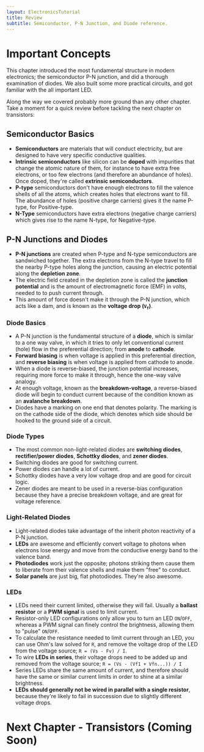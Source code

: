 ```yaml
---
layout: ElectronicsTutorial
title: Review
subtitle: Semiconductor, P-N Junction, and Diode reference.
---
```


# Important Concepts

This chapter introduced the most fundamental structure in modern electronics; the semiconductor P-N junction, and did a thorough examination of diodes. We also built some more practical circuits, and got familiar with the all important LED.

Along the way we covered probably more ground than any other chapter. Take a moment for a quick review before tackling the next chapter on transistors:


## Semiconductor Basics

 * **Semiconductors** are materials that will conduct electricity, but are designed to have very specific conductive qualities.
 * **Intrinsic semiconductors** like silicon can be **doped** with impurities that change the atomic nature of them, for instance to have extra free electrons, or too few electrons (and therefore an abundance of holes). Once doped, they're called **extrinsic semiconductors**.
 * **P-type** semiconductors don't have enough electrons to fill the valence shells of all the atoms, which creates holes that electrons want to fill. The abundance of holes (positive charge carriers) gives it the name P-type, for Positive-type.
 * **N-Type** semiconductors have extra electrons (negative charge carriers) which gives rise to the name N-type, for Negative-type.

## P-N Junctions and Diodes

 * **P-N junctions** are created when P-type and N-type semiconductors are sandwiched together. The extra electrons from the N-type travel to fill the nearby P-type holes along the junction, causing an electric potential along the **depletion zone**.
 * The electric field created in the depletion zone is called the **junction potential** and is the amount of electromagnetic force (EMF) in volts, needed to to push current through.
 * This amount of force doesn't make it through the P-N junction, which acts like a dam, and is known as the **voltage drop (`V`<sub>`f`</sub>)**.

### Diode Basics
 
 * A P-N junction is the fundamental structure of a **diode**, which is similar to a one way valve, in which it tries to only let conventional current (hole) flow in the preferential direction; from **anode** to **cathode**.
 * **Forward biasing** is when voltage is applied in this preferential direction, and **reverse biasing** is when voltage is applied from cathode to anode.
 * When a diode is reverse-biased, the junction potential increases, requiring more force to make it through, hence the one-way valve analogy.
 * At enough voltage, known as the **breakdown-voltage**, a reverse-biased diode will begin to conduct current because of the condition known as an **avalanche breakdown**.
 * Diodes have a marking on one end that denotes polarity. The marking is on the cathode side of the diode, which denotes which side should be hooked to the ground side of a circuit.

### Diode Types

 * The most common non-light-related diodes are **switching diodes**, **rectifier/power diodes**, **Schottky diodes**, and **zener diodes**.
 * Switching diodes are good for switching current.
 * Power diodes can handle a lot of current.
 * Schottky diodes have a very low voltage drop and are good for circuit logic.
 * Zener diodes are meant to be used in a reverse-bias configuration because they have a precise breakdown voltage, and are great for voltage reference.

### Light-Related Diodes

 * Light-related diodes take advantage of the inherit photon reactivity of a P-N junction.
 * **LEDs** are awesome and efficiently convert voltage to photons when electrons lose energy and move from the conductive energy band to the valence band.
 * **Photodiodes** work just the opposite; photons striking them cause them to liberate from their valence shells and make them "free" to conduct.
 * **Solar panels** are just big, flat photodiodes. They're also awesome.

### LEDs

 * LEDs need their current limited, otherwise they will fail. Usually a **ballast resistor** or a **PWM signal** is used to limit current.
 * Resistor-only LED configurations only allow you to turn an LED `ON`/`OFF`, whereas a PWM signal can finely control the brightness, allowing them to "pulse" `ON`/`OFF`.
 * To calculate the resistance needed to limit current through an LED, you can use Ohm's law solved for `R`, and remove the voltage drop of the LED from the voltage source; `R = (Vs - Fv) / I`.
 * To wire **LEDs in series**, their voltage drops need to be added up and removed from the voltage source; `R = (Vs - (Vf1 + Vfn...)) / I`
 * Series LEDs share the same amount of current, and therefore should have the same or similar current limits in order to shine at a similar brightness.
 * **LEDs should generally not be wired in parallel with a single resistor**, because they're likely to fail in succession due to slightly different voltage drops.

# Next Chapter - Transistors (Coming Soon)